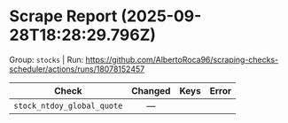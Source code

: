 # Scrape Report (2025-09-28T18:28:29.796Z)

Group: `stocks`  |  Run: https://github.com/AlbertoRoca96/scraping-checks-scheduler/actions/runs/18078152457

| Check | Changed | Keys | Error |
|---|:---:|:--|:--|
| `stock_ntdoy_global_quote` | — |  |  |
